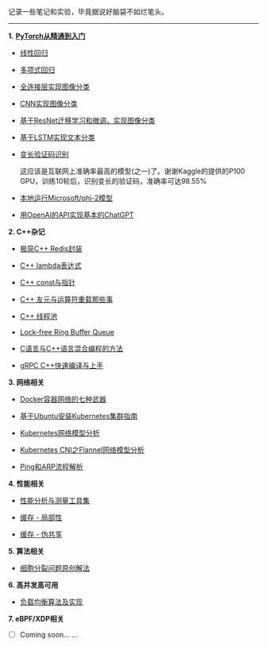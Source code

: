 记录一些笔记和实验，毕竟据说好脑袋不如烂笔头。

---

**1.** [**PyTorch从精通到入门**](https://github.com/yuchuanwang/DeepLearning)
  

- [线性回归](https://github.com/yuchuanwang/docs/blob/main/PyTorch/01_LinearRegression.md)
  
- [多项式回归](https://github.com/yuchuanwang/docs/blob/main/PyTorch/02_PolyRegression.md)
  
- [全连接层实现图像分类](https://github.com/yuchuanwang/docs/blob/main/PyTorch/03_ImageClassificationByFC.md)
  
- [CNN实现图像分类](https://github.com/yuchuanwang/docs/blob/main/PyTorch/04_ImageClassificationByCNN.md)
  
- [基于ResNet迁移学习和微调，实现图像分类](https://github.com/yuchuanwang/docs/blob/main/PyTorch/05_ImageClassificationByResNet.md)
  
- [基于LSTM实现文本分类](https://github.com/yuchuanwang/docs/blob/main/PyTorch/06_CommentClassificationByLSTM.md)
  
- [变长验证码识别](https://github.com/yuchuanwang/DeepLearning/blob/main/CaptchaHacker.py)

  这应该是互联网上准确率最高的模型(之一)了。谢谢Kaggle的提供的P100 GPU，训练10轮后，识别变长的验证码，准确率可达98.55%

- [本地运行Microsoft/phi-2模型](https://github.com/yuchuanwang/docs/blob/main/PyTorch/Microsoft-phi-2.md)

- [用OpenAI的API实现基本的ChatGPT](https://github.com/yuchuanwang/docs/blob/main/PyTorch/MiniChatGPT.md)

  

**2. C++杂记**
  

- [极简C++ Redis封装](https://github.com/yuchuanwang/docs/blob/main/Cpp/Cpp_Redis.md)
  
- [C++ lambda表达式](https://github.com/yuchuanwang/docs/blob/main/Cpp/Cpp_Lambda.md)
  
- [C++ const与指针](https://github.com/yuchuanwang/docs/blob/main/Cpp/Cpp_Const_Pointer.md)
  
- [C++ 友元与运算符重载那些事](https://github.com/yuchuanwang/docs/blob/main/Cpp/Cpp_Friend_Operator.md)
  
- [C++ 线程池](https://github.com/yuchuanwang/docs/blob/main/Cpp/Cpp_ThreadPool.md)
  
- [Lock-free Ring Buffer Queue](https://github.com/yuchuanwang/RingBuffer)
  
- [C语言与C++语言混合编程的方法](https://github.com/yuchuanwang/docs/blob/main/Cpp/Cpp_Mix_C.md)
  
- [gRPC C++快速编译与上手](https://github.com/yuchuanwang/docs/blob/main/Cpp/Cpp_gRPC.md)

  

**3. 网络相关**
  

- [Docker容器网络的七种武器](https://github.com/yuchuanwang/docs/blob/main/Network/Docker_Network.md)
  
- [基于Ubuntu安装Kubernetes集群指南](https://github.com/yuchuanwang/docs/blob/main/Network/Kubernetes_Installation.md)
  
- [Kubernetes网络模型分析](https://github.com/yuchuanwang/docs/blob/main/Network/Kubernetes_Network.md)
  
- [Kubernetes CNI之Flannel网络模型分析](https://github.com/yuchuanwang/docs/blob/main/Network/Kubernetes_Flannel_Network.md)
  
- [Ping和ARP流程解析](https://github.com/yuchuanwang/docs/blob/main/Network/Ping_ARP.md)

  

**4. 性能相关**
  

- [性能分析与测量工具集](https://github.com/yuchuanwang/perfkit)
  
- [缓存 - 局部性](https://github.com/yuchuanwang/docs/blob/main/Performance/Locality_of_reference.md)
  
- [缓存 - 伪共享](https://github.com/yuchuanwang/docs/blob/main/Performance/False_sharing.md)
  


**5. 算法相关**
  

- [细胞分裂问题原创解法](https://github.com/yuchuanwang/docs/blob/main/Algorithm/Cells_count.md)
  


**6. 高并发高可用**
  

- [负载均衡算法及实现](https://github.com/yuchuanwang/docs/blob/main/Cpp/Cpp_Load_Balance.md)
  


**7. eBPF/XDP相关**
  

- [ ] Coming soon... ...

      
